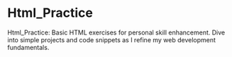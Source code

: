 # Html_Practice
Html_Practice: Basic HTML exercises for personal skill enhancement. Dive into simple projects and code snippets as I refine my web development fundamentals.
